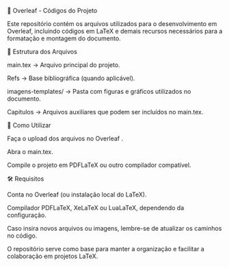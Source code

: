 📄 Overleaf - Códigos do Projeto

Este repositório contém os arquivos utilizados para o desenvolvimento em Overleaf, incluindo códigos em LaTeX e demais recursos necessários para a formatação e montagem do documento.

📂 Estrutura dos Arquivos

main.tex → Arquivo principal do projeto.

Refs → Base bibliográfica (quando aplicável).

imagens-templates/ → Pasta com figuras e gráficos utilizados no documento.

Capitulos → Arquivos auxiliares que podem ser incluídos no main.tex.

🚀 Como Utilizar

Faça o upload dos arquivos no Overleaf
.

Abra o main.tex.

Compile o projeto em PDFLaTeX ou outro compilador compatível.

🛠️ Requisitos

Conta no Overleaf (ou instalação local do LaTeX).

Compilador PDFLaTeX, XeLaTeX ou LuaLaTeX, dependendo da configuração.



Caso insira novos arquivos ou imagens, lembre-se de atualizar os caminhos no código.

O repositório serve como base para manter a organização e facilitar a colaboração em projetos LaTeX.
